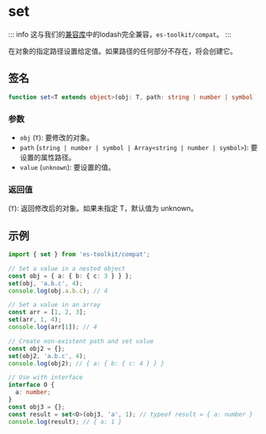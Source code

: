 # set

::: info
这与我们的[兼容库](../../../compatibility.md)中的lodash完全兼容，`es-toolkit/compat`。
:::

在对象的指定路径设置给定值。如果路径的任何部分不存在，将会创建它。

## 签名

```typescript
function set<T extends object>(obj: T, path: string | number | symbol | Array<string | number | symbol>, value: unknown): T
```

### 参数

- `obj` (`T`): 要修改的对象。
- `path` (`string | number | symbol | Array<string | number | symbol>`): 要设置的属性路径。
- `value` (`unknown`): 要设置的值。

### 返回值

(`T`): 返回修改后的对象。如果未指定 T，默认值为 unknown。

## 示例

```typescript
import { set } from 'es-toolkit/compat';

// Set a value in a nested object
const obj = { a: { b: { c: 3 } } };
set(obj, 'a.b.c', 4);
console.log(obj.a.b.c); // 4

// Set a value in an array
const arr = [1, 2, 3];
set(arr, 1, 4);
console.log(arr[1]); // 4

// Create non-existent path and set value
const obj2 = {};
set(obj2, 'a.b.c', 4);
console.log(obj2); // { a: { b: { c: 4 } } }

// Use with interface
interface O {
  a: number;
}
const obj3 = {};
const result = set<O>(obj3, 'a', 1); // typeof result = { a: number }
console.log(result); // { a: 1 }
```
